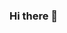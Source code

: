 ### Hi there 👋

<!--
**gangeshks/gangeshks** is a ✨ _special_ ✨ repository because its `README.md` (this file) appears on your GitHub profile.

Here are some ideas to get you started:

- 👋 Hi, I’m @Gangeshks
- 👀 I’m interested in girls(Female)
- 🌱 I’m currently learning HTML,CCS, JAVASCRIPT 
- 💞️ I’m looking to collaborate on ...
- 📫 How to reach me ...

-->
